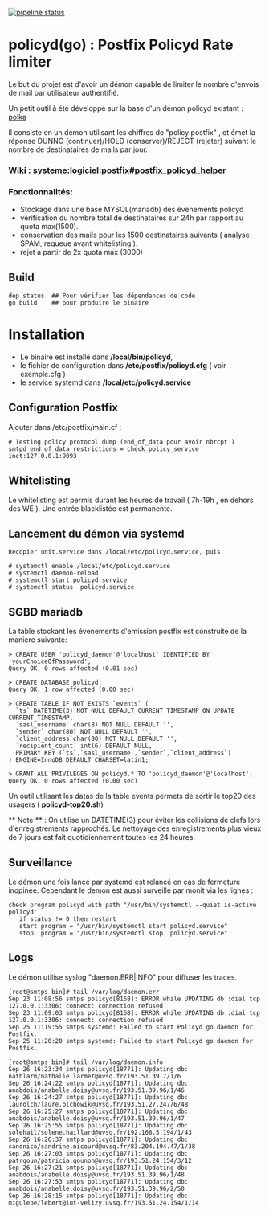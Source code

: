 [![pipeline status](https://git.dsi.uvsq.fr/thiecail/policyd/badges/deployed/pipeline.svg)](https://git.dsi.uvsq.fr/thiecail/policyd/commits/deployed)

# policyd(go) : Postfix Policyd Rate limiter 

Le but du projet est d'avoir un démon capable de limiter le nombre d'envois de mail par utilisateur authentifié.

Un petit outil à été développé sur la base d'un démon policyd existant : [polka](https://github.com/SimoneLazzaris/polka)

Il consiste en un démon utilisant les chiffres de  "policy postfix" , et émet la réponse DUNNO (continuer)/HOLD (conserver)/REJECT (rejeter) suivant le nombre de destinataires de mails par jour.

### Wiki : [systeme:logiciel:postfix#postfix_policyd_helper](http://wiki.dsi.uvsq.fr/systeme:logiciel:postfix#postfix_policyd_helper)

### Fonctionnalités: 
  - Stockage dans une base MYSQL(mariadb) des évenements policyd
  - vérification du nombre total de destinataires sur 24h par rapport au quota max(1500).
  - conservation des mails pour les 1500 destinataires suivants ( analyse SPAM, requeue avant whitelisting ).
  - rejet a partir de 2x quota max (3000)


## Build
```
dep status  ## Pour vérifier les dépendances de code
go build    ## pour produire le binaire
```

# Installation 

 - Le binaire est installé dans __/local/bin/policyd__, 
 - le fichier de configuration dans __/etc/postfix/policyd.cfg__ ( voir exemple.cfg )
 - le service systemd dans __/local/etc/policyd.service__

## Configuration Postfix

Ajouter dans /etc/postfix/main.cf :
```
# Testing policy protocol dump (end_of_data pour avoir nbrcpt )
smtpd_end_of_data_restrictions = check_policy_service inet:127.0.0.1:9093
```

## Whitelisting

Le whitelisting est permis durant les heures de travail ( 7h-19h , en dehors des WE ).
Une entrée blacklistée est permanente.

## Lancement du démon via systemd
```
Recopier unit.service dans /local/etc/policyd.service, puis

# systemctl enable /local/etc/policyd.service
# systemctl daemon-reload
# systemctl start policyd.service
# systemctl status  policyd.service

```

## SGBD mariadb 

La table stockant les évenements d'emission postfix est construite de la maniere suivante: 

```
> CREATE USER 'policyd_daemon'@'localhost' IDENTIFIED BY 'yourChoiceOfPassword';
Query OK, 0 rows affected (0.01 sec)

> CREATE DATABASE policyd;
Query OK, 1 row affected (0.00 sec)

> CREATE TABLE IF NOT EXISTS `events` (
  `ts` DATETIME(3) NOT NULL DEFAULT CURRENT_TIMESTAMP ON UPDATE CURRENT_TIMESTAMP,
  `sasl_username` char(8) NOT NULL DEFAULT '',
  `sender` char(80) NOT NULL DEFAULT '',
  `client_address`char(80) NOT NULL DEFAULT '',
  `recipient_count` int(6) DEFAULT NULL,
  PRIMARY KEY (`ts`,`sasl_username`,`sender`,`client_address`)
) ENGINE=InnoDB DEFAULT CHARSET=latin1;

> GRANT ALL PRIVILEGES ON policyd.* TO 'policyd_daemon'@'localhost';
Query OK, 0 rows affected (0.00 sec)

```

Un outil utilisant les datas de la table events permets de sortir le top20 des usagers ( **policyd-top20.sh**)

** Note ** : 
On utilise un DATETIME(3) pour éviter les collisions de clefs lors d'enregistrements rapprochés.
Le nettoyage des enregistrements plus vieux de 7 jours est fait quotidiennement toutes les 24 heures.

## Surveillance

Le démon une fois lancé par systemd est relancé en cas de fermeture inopinée.
Cependant le demon est aussi surveillé par monit via les lignes : 
```
check program policyd with path "/usr/bin/systemctl --quiet is-active policyd"
   if status != 0 then restart
   start program = "/usr/bin/systemctl start policyd.service"
   stop  program = "/usr/bin/systemctl stop  policyd.service"
```

## Logs

Le démon utilise syslog "daemon.ERR|INFO" pour diffuser les traces.
```
[root@smtps bin]# tail /var/log/daemon.err
Sep 23 11:08:56 smtps policyd[8168]: ERROR while UPDATING db :dial tcp 127.0.0.1:3306: connect: connection refused
Sep 23 11:09:03 smtps policyd[8168]: ERROR while UPDATING db :dial tcp 127.0.0.1:3306: connect: connection refused
Sep 25 11:19:55 smtps systemd: Failed to start Policyd go daemon for Postfix.
Sep 25 11:20:20 smtps systemd: Failed to start Policyd go daemon for Postfix.

[root@smtps bin]# tail /var/log/daemon.info
Sep 26 16:23:34 smtps policyd[18771]: Updating db: nathlarm/nathalie.larmet@uvsq.fr/193.51.39.7/1/6
Sep 26 16:24:22 smtps policyd[18771]: Updating db: anabdois/anabelle.doisy@uvsq.fr/193.51.39.96/1/46
Sep 26 16:24:27 smtps policyd[18771]: Updating db: laurolch/laure.olchowik@uvsq.fr/193.51.27.247/6/48
Sep 26 16:25:27 smtps policyd[18771]: Updating db: anabdois/anabelle.doisy@uvsq.fr/193.51.39.96/1/47
Sep 26 16:25:55 smtps policyd[18771]: Updating db: solehail/solene.haillard@uvsq.fr/192.168.5.194/1/43
Sep 26 16:26:37 smtps policyd[18771]: Updating db: sandnico/sandrine.nicourd@uvsq.fr/83.204.194.47/1/38
Sep 26 16:27:03 smtps policyd[18771]: Updating db: patrgoun/patricia.gounon@uvsq.fr/193.51.24.154/3/12
Sep 26 16:27:21 smtps policyd[18771]: Updating db: anabdois/anabelle.doisy@uvsq.fr/193.51.39.96/1/48
Sep 26 16:27:53 smtps policyd[18771]: Updating db: anabdois/anabelle.doisy@uvsq.fr/193.51.39.96/2/50
Sep 26 16:28:15 smtps policyd[18771]: Updating db: migulebe/lebert@iut-velizy.uvsq.fr/193.51.24.154/1/14

```
